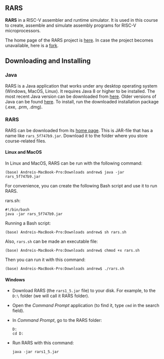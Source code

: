 RARS
---

__RARS__ in a RISC-V assembler and runtime simulator. It is used in this course
to create, assemble and simulate assembly programs for RISC-V microprocessors.

The home page of the RARS project is [here](https://github.com/TheThirdOne/rars).
In case the project becomes unavailable, here is a [fork](https://github.com/andrewt0301/rars).

## Downloading and Installing

### Java 

RARS is a Java application that works under any desktop operating system (Windows, MacOS, Linux).
It requires Java 8 or higher to be installed. The most recent Java version can be downloaded
from [here](https://www.oracle.com/java/technologies/javase-downloads.html).
Older versions of Java can be found [here](
https://www.oracle.com/java/technologies/oracle-java-archive-downloads.html).
To install, run the downloaded installation package (.exe, .prm, .dmg).

### RARS

RARS can be downloaded from its [home page](https://github.com/TheThirdOne/rars).
This is JAR-file that has a name like `rars_5f747b9.jar`.
Download it to the folder where you store course-related files.

#### Linux and MacOS

In Linux and MacOS, RARS can be run with the following command:

    (base) Andreis-MacBook-Pro:Downloads andrew$ java -jar rars_5f747b9.jar 

For convenience, you can create the following Bash script and use it to run RARS.

rars.sh:

    #!/bin/bash
    java -jar rars_5f747b9.jar 

Running a Bash script:

    (base) Andreis-MacBook-Pro:Downloads andrew$ sh rars.sh 

Also, `rars.sh` can be made an executable file:

    (base) Andreis-MacBook-Pro:Downloads andrew$ chmod +x rars.sh

Then you can run it with this command:

    (base) Andreis-MacBook-Pro:Downloads andrew$ ./rars.sh

#### Windows

* Download RARS (the `rars1_5.jar` file) to your disk. For example, to the `D:\` folder (we will call it RARS folder).
* Open the _Command Prompt_ application (to find it, type `cmd` in the search field).
* In _Command Prompt_, go to the RARS folder:
    
      D:
      cd D:

* Run RARS with this command:

      java -jar rars1_5.jar
